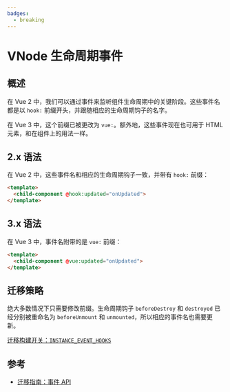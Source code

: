 ```yaml
---
badges:
  - breaking
---
```


# VNode 生命周期事件 <MigrationBadges :badges="$frontmatter.badges" />

## 概述

在 Vue 2 中，我们可以通过事件来监听组件生命周期中的关键阶段。这些事件名都是以 `hook:` 前缀开头，并跟随相应的生命周期钩子的名字。

在 Vue 3 中，这个前缀已被更改为 `vue:`。额外地，这些事件现在也可用于 HTML 元素，和在组件上的用法一样。

## 2.x 语法

在 Vue 2 中，这些事件名和相应的生命周期钩子一致，并带有 `hook:` 前缀：

```html
<template>
  <child-component @hook:updated="onUpdated">
</template>
```

## 3.x 语法

在 Vue 3 中，事件名附带的是 `vue:` 前缀：

```html
<template>
  <child-component @vue:updated="onUpdated">
</template>
```

## 迁移策略

绝大多数情况下只需要修改前缀。生命周期钩子 `beforeDestroy` 和 `destroyed` 已经分别被重命名为 `beforeUnmount` 和 `unmounted`，所以相应的事件名也需要更新。

[迁移构建开关：`INSTANCE_EVENT_HOOKS`](/zh/migration-build.html#兼容性配置)

## 参考

- [迁移指南：事件 API](./events-api.html)
